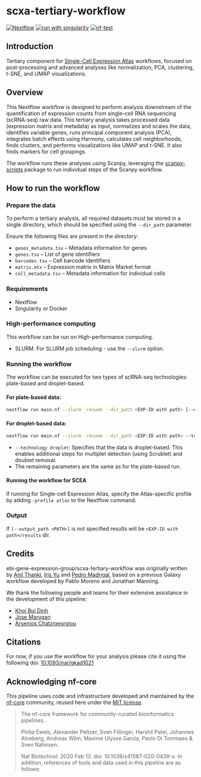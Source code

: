 # scxa-tertiary-workflow

[![Nextflow](https://img.shields.io/badge/nextflow%20DSL2-%E2%89%A521.10.6-23aa62.svg)](https://www.nextflow.io/)
[![run with singularity](https://img.shields.io/badge/run%20with-singularity-1d355c.svg?labelColor=000000)](https://sylabs.io/docs/)
[![nf-test](https://img.shields.io/badge/unit_tests-nf--test-337ab7.svg)](https://www.nf-test.com)


## Introduction
Tertiary component for [Single-Cell Expression Atlas](http://www.ebi.ac.uk/gxa/sc/) workflows, focused on post-processing and advanced analyses like normalization, PCA, clustering, t-SNE, and UMAP visualizations.

## Overview

This Nextflow workflow is designed to perform analysis downstream of the quantification of expression counts from single-cell RNA sequencing (scRNA-seq) raw data. This tertiary analysis takes processed data (expression matrix and metadata) as input, normalizes and scales the data, identifies variable genes, runs principal component analysis (PCA), integrates batch effects using Harmony, calculates cell neighborhoods, finds clusters, and performs visualizations like UMAP and t-SNE.  It also finds markers for cell groupings.

The workflow runs these analyses using Scanpy, leveraging the [scanpy-scripts](https://github.com/ebi-gene-expression-group/scanpy-scripts) package to run individual steps of the Scanpy workflow.

## How to run the workflow

### Prepare the data

To perform a tertiary analysis, all required datasets must be stored in a single directory, which should be specified using the `--dir_path` parameter.

Ensure the following files are present in the directory:

- `genes_metadata.tsv` – Metadata information for genes
- `genes.tsv` – List of gene identifiers
- `barcodes.tsv` – Cell barcode identifiers
- `matrix.mtx` – Expression matrix in Matrix Market format
- `cell_metadata.tsv` – Metadata information for individual cells

### Requirements

- Nextflow
- Singularity or Docker
  
### High-performance computing

This workflow can be run on High-performance computing.

- SLURM.  For SLURM job scheduling - use the `--slurm` option.
  
### Running the workflow

The workflow can be executed for two types of scRNA-seq technologies: plate-based and droplet-based.

#### For plate-based data:

```sh
nextflow run main.nf --slurm -resume --dir_path <EXP-ID with path> [--output_path <PATH>]  [--scanpy_scripts_container <container_id>] [--celltype_field <celltype_field>]
```
#### For droplet-based data:
```sh
nextflow run main.nf --slurm -resume --dir_path <EXP-ID with path> --technology droplet [--output_path <PATH>] [--scanpy_scripts_container <container_id>] [--celltype_field <celltype_field>]
```
- `--technology droplet`: Specifies that the data is droplet-based. This enables additional steps for multiplet detection (using Scrublet) and doublet removal.
- The remaining parameters are the same as for the plate-based run.

#### Running the workflow for SCEA

If running for Single-cell Expression Atlas, specify the Atlas-specific profile by adding `-profile atlas` to the Nextflow command.


### Output

If `[--output_path <PATH>]` is not specified results will be `<EXP-ID with path>/results` dir. 


## Credits

ebi-gene-expression-group/scxa-tertiary-workflow was originally written by [Anil Thanki](https://github.com/anilthanki), [Iris Yu](https://github.com/irisdianauy) and [Pedro Madrigal](https://github.com/pmb59), based on a previous Galaxy workflow developed by Pablo Moreno and Jonathan Manning.

We thank the following people and teams for their extensive assistance in the development of this pipeline:

- [Khoi Bui Dinh](https://github.com/imkhoibui)
- [Jose Marugan](https://github.com/jcmarca)
- [Arsenios Chatzigeorgiou](https://github.com/arschat)

## Citations

For now, if you use the workflow for your analysis please cite it using the following doi: [10.1093/nar/gkad1021](https://doi.org/10.1093/nar/gkad1021)

## Acknowledging nf-core

This pipeline uses code and infrastructure developed and maintained by the [nf-core](https://nf-co.re) community, reused here under the [MIT license](https://github.com/nf-core/tools/blob/master/LICENSE).
 
> The nf-core framework for community-curated bioinformatics pipelines.
>
> Philip Ewels, Alexander Peltzer, Sven Fillinger, Harshil Patel, Johannes Alneberg, Andreas Wilm, Maxime Ulysse Garcia, Paolo Di Tommaso & Sven Nahnsen.
>
> Nat Biotechnol. 2020 Feb 13. doi: 10.1038/s41587-020-0439-x.
> In addition, references of tools and data used in this pipeline are as follows:




